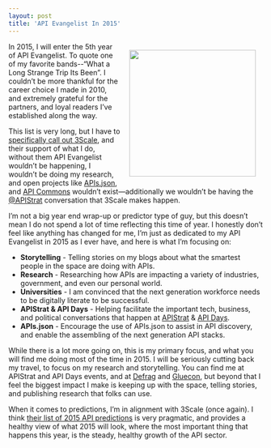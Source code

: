 ```yaml
---
layout: post
title: 'API Evangelist In 2015'
---
```

<p><img style="padding: 15px;" src="https://s3.amazonaws.com/kinlane-productions/api-evangelist/t-shirts/KL_InApiWeTrust-1000.png" alt="" width="250" align="right" /></p>
<p>In 2015, I will enter the 5th year of API Evangelist. To quote one of my favorite bands--&ldquo;What a Long Strange Trip Its Been&rdquo;.  I couldn&rsquo;t be more thankful for the career choice I made in 2010, and extremely grateful for the partners, and loyal readers I&rsquo;ve established along the way.</p>
<p>This list is very long, but I have to <a href="http://3scale.net">specifically call out 3Scale</a>, and their support of what I do, without them API Evangelist wouldn&rsquo;t be happening, I wouldn&rsquo;t be doing my research, and open projects like <a href="http://apisjson.org">APIs.json</a>, and <a href="http://apicommons.org">API Commons</a> wouldn&rsquo;t exist&mdash;additionally we wouldn&rsquo;t be having the <a href="https://twitter.com/apistrat">@APIStrat</a> conversation that 3Scale makes happen.</p>
<p>I&rsquo;m not a big year end wrap-up or predictor type of guy, but this doesn&rsquo;t mean I do not spend a lot of time reflecting this time of year. I honestly don&rsquo;t feel like anything has changed for me, I&rsquo;m just as dedicated to my API Evangelist in 2015 as I ever have, and here is what I&rsquo;m focusing on:</p>
<ul>
<li><strong>Storytelling</strong> - Telling stories on my blogs about what the smartest people in the space are doing with APIs.</li>
<li><strong>Research</strong> - Researching how APIs are impacting a variety of industries, government, and even our personal world.</li>
<li><strong>Universities</strong> - I am convinced that the next generation workforce needs to be digitally literate to be successful. </li>
<li><strong>APIStrat &amp; API Days</strong> - Helping facilitate the important tech, business, and political conversations that happen at <a href="http://apistrat.com/">APIStrat</a> &amp; <a href="http://www.apidays.io/">API Days</a>.</li>
<li><strong>APIs.json</strong> - Encourage the use of APIs.json to assist in API discovery, and enable the assembling of the next generation API stacks.</li>
</ul>
<p>While there is a lot more going on, this is my primary focus, and what you will find me doing most of the time in 2015. I will be seriously cutting back my travel, to focus on my research and storytelling. You can find me at APIStrat and API Days events, and at <a href="http://www.defragcon.com/">Defrag</a> and <a href="http://www.gluecon.com/">Gluecon</a>, but beyond that I feel the biggest impact I make is keeping up with the space, telling stories, and publishing research that folks can use.</p>
<p>When it comes to predictions, I&rsquo;m in alignment with 3Scale (once again). I think <a href="http://www.3scale.net/2015/01/api-predictions-2015/">their list of 2015 API predictions</a> is very pragmatic, and provides a healthy view of what 2015 will look, where the most important thing that happens this year, is the steady, healthy growth of the API sector.</p>